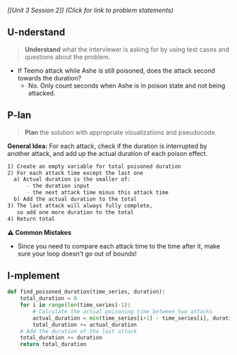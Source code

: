 *[[Unit 3 Session 2]] (Click for link to problem statements)*

## U-nderstand
 
> **Understand** what the interviewer is asking for by using test cases and questions about the problem.

- If Teemo attack while Ashe is still poisoned, does the attack second towards the duration?
  - No.  Only count seconds when Ashe is in poison state and not being attacked.

## P-lan

> **Plan** the solution with appropriate visualizations and pseudocode.

**General Idea:** For each attack, check if the duration is interrupted by another attack, and add up the actual duration of each poison effect.

```markdown
1) Create an empty variable for total poisoned duration
2) For each attack time except the last one
  a) Actual duration is the smaller of: 
      - the duration input
      - the next attack time minus this attack time
  b) Add the actual duration to the total
3) The last attack will always fully complete, 
   so add one more duration to the total
4) Return total
```

**⚠️ Common Mistakes**

- Since you need to compare each attack time to the time after it, make sure your loop doesn't go out of bounds!

## I-mplement

```python
def find_poisoned_duration(time_series, duration):
    total_duration = 0
    for i in range(len(time_series)-1):
        # Calculate the actual poisoning time between two attacks
        actual_duration = min(time_series[i+1] - time_series[i], duration)
        total_duration += actual_duration
    # Add the duration of the last attack
    total_duration += duration
    return total_duration
```